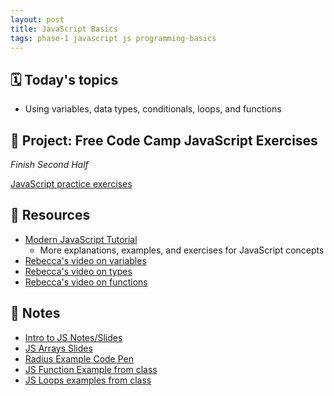 ```yaml
---
layout: post
title: JavaScript Basics
tags: phase-1 javascript js programming-basics
---
```


## 🗓️ Today's topics

- Using variables, data types, conditionals, loops, and functions

## 🎯 Project: Free Code Camp JavaScript Exercises
_Finish Second Half_

[JavaScript practice exercises](https://www.freecodecamp.org/learn/javascript-algorithms-and-data-structures/#basic-javascript) 


## 🔖 Resources
- [Modern JavaScript Tutorial](https://javascript.info/js) 
  - More explanations, examples, and exercises for JavaScript concepts
- [Rebecca's video on variables](https://vimeo.com/showcase/7220986/video/426872305)
- [Rebecca's video on types](https://vimeo.com/showcase/7220986/video/426872279)
- [Rebecca's video on functions](https://vimeo.com/showcase/7220986/video/426872241)

## 🦉 Notes

- [Intro to JS Notes/Slides](https://github.com/Momentum-Team-14/notes/blob/main/intro-js.md)
- [JS Arrays Slides](https://github.com/Momentum-Team-14/notes/blob/main/js-arrays.md)
- [Radius Example Code Pen](https://codepen.io/rlconley/pen/MWQEZwL)
- [JS Function Example from class](https://codepen.io/rlconley/pen/yLKMEEY)
- [JS Loops examples from class]()

